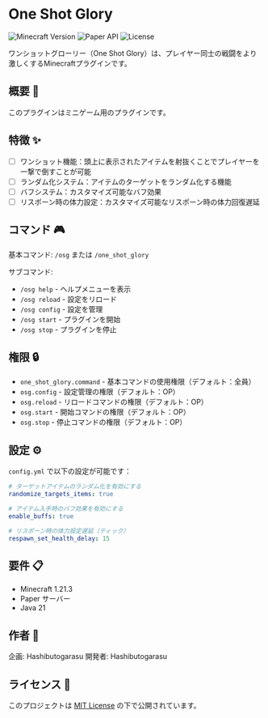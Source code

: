 # One Shot Glory

![Minecraft Version](https://img.shields.io/badge/Minecraft-1.21.3-brightgreen)
![Paper API](https://img.shields.io/badge/Paper--API-1.21.3-blue)
![License](https://img.shields.io/badge/License-MIT-yellow.svg)

ワンショットグローリー（One Shot Glory）は、プレイヤー同士の戦闘をより激しくするMinecraftプラグインです。

## 概要 📝

このプラグインはミニゲーム用のプラグインです。

## 特徴 ✨

- [ ] ワンショット機能：頭上に表示されたアイテムを射抜くことでプレイヤーを一撃で倒すことが可能
- [ ] ランダム化システム：アイテムのターゲットをランダム化する機能
- [ ] バフシステム：カスタマイズ可能なバフ効果
- [ ] リスポーン時の体力設定：カスタマイズ可能なリスポーン時の体力回復遅延

## コマンド 🎮

基本コマンド: `/osg` または `/one_shot_glory`

サブコマンド:
- `/osg help` - ヘルプメニューを表示
- `/osg reload` - 設定をリロード
- `/osg config` - 設定を管理
- `/osg start` - プラグインを開始
- `/osg stop` - プラグインを停止

## 権限 🔒

- `one_shot_glory.command` - 基本コマンドの使用権限（デフォルト：全員）
- `osg.config` - 設定管理の権限（デフォルト：OP）
- `osg.reload` - リロードコマンドの権限（デフォルト：OP）
- `osg.start` - 開始コマンドの権限（デフォルト：OP）
- `osg.stop` - 停止コマンドの権限（デフォルト：OP）

## 設定 ⚙️

`config.yml` で以下の設定が可能です：

```yaml
# ターゲットアイテムのランダム化を有効にする
randomize_targets_items: true

# アイテム入手時のバフ効果を有効にする
enable_buffs: true

# リスポーン時の体力設定遅延（ティック）
respawn_set_health_delay: 15
```

## 要件 📋

- Minecraft 1.21.3
- Paper サーバー
- Java 21

## 作者 👤

企画: Hashibutogarasu
開発者: Hashibutogarasu

## ライセンス 📄

このプロジェクトは [MIT License](./LICENCE.md) の下で公開されています。